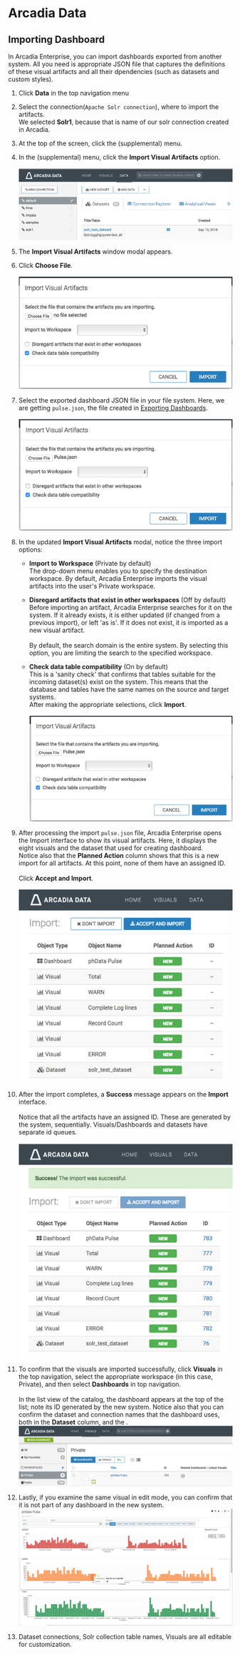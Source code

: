 # Arcadia Data

## Importing Dashboard

In Arcadia Enterprise, you can import dashboards exported from another system. 
All you need is appropriate JSON file that captures the definitions of these visual artifacts and all their dpendencies (such as datasets and custom styles).

1. Click **Data** in the top navigation menu
2. Select the connection(`Apache Solr connection`), where to import the artifacts.\
We selected **Solr1**, because that is name of our solr connection created in Arcadia.
3. At the top of the screen, click the  (supplemental) menu.
4. In the  (supplemental) menu, click the **Import Visual Artifacts** option.\
\
![import visual artifact](images/import-visual-artifact.png)

5. The **Import Visual Artifacts** window modal appears.
6. Click **Choose File**.\
\
![choose file](images/choose-file.png)

7. Select the exported dashboard JSON file in your file system. Here, we are getting `pulse.json`, the file created in [Exporting Dashboards](http://documentation.arcadiadata.com/4.3.0.0/pages/topics/export-dash.html#export-dash).\
\
![choose pulse](images/choose-pulse.png)

8. In the updated **Import Visual Artifacts** modal, notice the three import options:

    * **Import to Workspace** (Private by default)\
    The drop-down menu enables you to specify the destination workspace. By default, Arcadia Enterprise imports the visual artifacts into the user's Private workspace.

    * **Disregard artifacts that exist in other workspaces** (Off by default)\
    Before importing an artifact, Arcadia Enterprise searches for it on the system. If it already exists, it is either updated (if changed from a previous import), or left 'as is'. If it does not exist, it is imported as a new visual artifact.\
    \
    By default, the search domain is the entire system. By selecting this option, you are limiting the search to the specified workspace.

    * **Check data table compatibility** (On by default)\
    This is a 'sanity check' that confirms that tables suitable for the incoming dataset(s) exist on the system. This means that the database and tables have the same names on the source and target systems.\
   After making the appropriate selections, click **Import**.\
   \
   ![image](images/choose-pulse.png)
9. After processing the import `pulse.json` file, Arcadia Enterprise opens the Import interface to show its visual artifacts. Here, it displays the eight visuals and the dataset that used for creating dashboard.
\
Notice also that the **Planned Action** column shows that this is a new import for all artifacts. At this point, none of them have an assigned ID.\
\
Click **Accept and Import**.\
\
![accept and import](images/accept-import.png)
10. After the import completes, a **Success** message appears on the **Import** interface.\
\
Notice that all the artifacts have an assigned ID. These are generated by the system, sequentially. Visuals/Dashboards and datasets have separate id queues.\
\
![import-success](images/import-success.png)

11. To confirm that the visuals are imported successfully, click **Visuals** in the top navigation, select the appropriate workspace (in this case, Private), and then select **Dashboards** in top navigation.\
\
In the list view of the catalog, the dashboard appears at the top of the list; note its ID generated by the new system. Notice also that you can confirm the dataset and connection names that the dashboard uses, both in the **Dataset** column, and the .
\
![image](images/check-import-success.png)
12. Lastly, if you examine the same visual in edit mode, you can confirm that it is not part of any dashboard in the new system.
\
![image](images/examine-visuals.png)
13. Dataset connections, Solr collection table names, Visuals are all editable for customization.